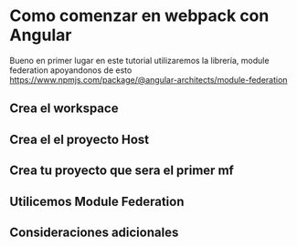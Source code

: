 # Como comenzar en webpack con Angular

Bueno en primer lugar en este tutorial utilizaremos la librería, module federation apoyandonos de esto https://www.npmjs.com/package/@angular-architects/module-federation 

## Crea el workspace



## Crea el el proyecto Host




## Crea tu proyecto que sera el primer mf


## Utilicemos Module Federation


## Consideraciones adicionales 
